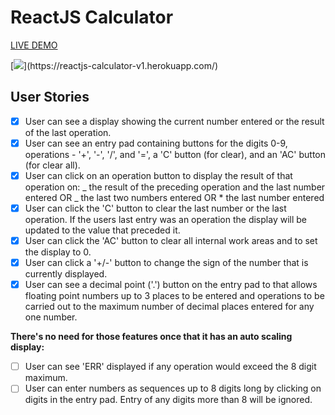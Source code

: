 # ReactJS Calculator

[LIVE DEMO](https://reactjs-calculator-v1.herokuapp.com/)

[![](https://github.com/henbalmant/react-calculator/blob/master/screenshot.png?raw=true")](https://reactjs-calculator-v1.herokuapp.com/)

## User Stories

- [x] User can see a display showing the current number entered or the
      result of the last operation.
- [x] User can see an entry pad containing buttons for the digits 0-9,
      operations - '+', '-', '/', and '=', a 'C' button (for clear), and an 'AC'
      button (for clear all).
- [x] User can click on an operation button to display the result of that
      operation on:
      _ the result of the preceding operation and the last number entered OR
      _ the last two numbers entered OR \* the last number entered
- [x] User can click the 'C' button to clear the last number or the last
      operation. If the users last entry was an operation the display will be
      updated to the value that preceded it.
- [x] User can click the 'AC' button to clear all internal work areas and
      to set the display to 0.
- [x] User can click a '+/-' button to change the sign of the number that is
      currently displayed.
- [x] User can see a decimal point ('.') button on the entry pad to that
      allows floating point numbers up to 3 places to be entered and operations to
      be carried out to the maximum number of decimal places entered for any one
      number.

**There's no need for those features once that it has an auto scaling display:**

- [ ] User can see 'ERR' displayed if any operation would exceed the
      8 digit maximum.
- [ ] User can enter numbers as sequences up to 8 digits long by clicking on
      digits in the entry pad. Entry of any digits more than 8 will be ignored.
